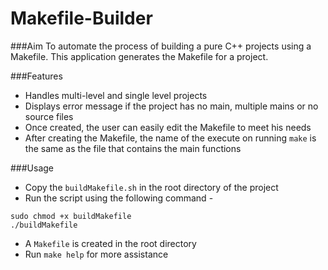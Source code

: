 # Makefile-Builder

###Aim
To automate the process of building a pure C++ projects using a Makefile. This application generates the Makefile for a project. 

###Features
* Handles multi-level and single level projects
* Displays error message if the project has no main, multiple mains or no source files
* Once created, the user can easily edit the Makefile to meet his needs
* After creating the Makefile, the name of the execute on running ```make``` is the same as the file that contains the main functions

###Usage
* Copy the ```buildMakefile.sh``` in the root directory of the project
* Run the script using the following command -

```
sudo chmod +x buildMakefile
./buildMakefile
```

* A ```Makefile``` is created in the root directory
* Run ```make help``` for more assistance
